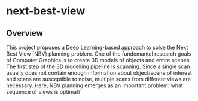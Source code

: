# next-best-view

## Overview
This project proposes a Deep Learning-based approach to solve the Next Best View (NBV) planning problem. One of the fundemantal research goals of Computer Graphics is to create 3D models of objects and entire scenes. The first step of the 3D modelling pipeline is scanning. Since a single scan usually does not contain enough information about object/scene of interest and scans are susceptible to noise, multiple scans from different views are necessary. Here, NBV planning emerges as an important problem: what sequence of views is optimal? 